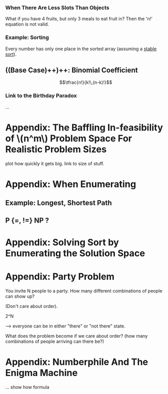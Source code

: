 
### When There Are Less Slots Than Objects

What if you have 4 fruits, but only 3 meals to eat fruit in? Then the 'n!' equation is not valid.

### Example: Sorting

Every number has only one place in the sorted array (assuming a [stable sort](http://en.wikipedia.org/wiki/Stable_sort#Stability)).

## ((Base Case)++)++: Binomial Coefficient

$$\tfrac{n!}{k!\,(n-k)!}$$

### Link to the Birthday Paradox

...

# Appendix: The Baffling In-feasibility of \\(n^m\\) Problem Space For Realistic Problem Sizes

plot how quickly it gets big. link to size of stuff.

# Appendix: When Enumerating

## Example: Longest, Shortest Path

## P {=, !=} NP ?

# Appendix: Solving Sort by Enumerating the Solution Space

# Appendix: Party Problem

You invite N people to a party. How many different combinations of people can show up?

(Don't care about order).

2^N

--> everyone can be in either "there" or "not there" state.

What does the problem become if we care about order? (how many combinations of people arriving can there be?)

# Appendix: Numberphile And The Enigma Machine

... show how formula
